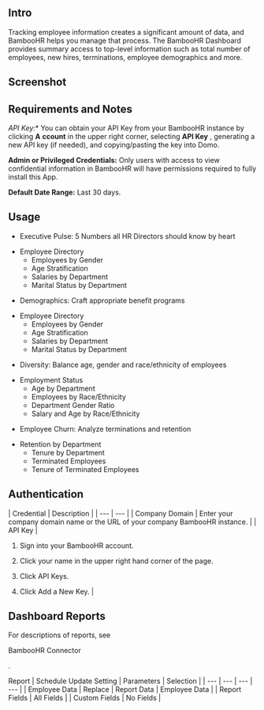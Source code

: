 

Intro
-------

Tracking employee information creates a significant amount of data, and BambooHR helps you manage that process. The BambooHR Dashboard provides summary access to top-level information such as total number of employees, new hires, terminations, employee demographics and more.


 Screenshot
------------


 Requirements and Notes
------------------------

*API Key:**
 You can obtain your API Key from your BambooHR instance by clicking
 **A**
**ccount**
 in the upper right corner, selecting
 **API Key**
 , generating a new API key (if needed), and copying/pasting the key into Domo.


**Admin or Privileged Credentials:**
 Only users with access to view confidential information in BambooHR will have permissions required to fully install this App.


**Default Date Range:**
 Last 30 days.


 Usage
-------


* Executive Pulse: 5 Numbers all HR Directors should know by heart

+ Employee Directory
	+ Employees by Gender
	+ Age Stratification
	+ Salaries by Department
	+ Marital Status by Department
* Demographics: Craft appropriate benefit programs

+ Employee Directory
	+ Employees by Gender
	+ Age Stratification
	+ Salaries by Department
	+ Marital Status by Department
* Diversity: Balance age, gender and race/ethnicity of employees

+ Employment Status
	+ Age by Department
	+ Employees by Race/Ethnicity
	+ Department Gender Ratio
	+ Salary and Age by Race/Ethnicity
* Employee Churn: Analyze terminations and retention

+ Retention by Department
	+ Tenure by Department
	+ Terminated Employees
	+ Tenure of Terminated Employees

Authentication
----------------


|
 Credential
  |
 Description
  |
| --- | --- |
|
 Company Domain
  |
 Enter your company domain name or the URL of your company BambooHR instance.
  |
|
 API Key
  |
 1. Sign into your BambooHR account.


 2. Click your name in the upper right hand corner of the page.


 3. Click API Keys.


 4. Click Add a New Key.
  |

Dashboard Reports
-------------------

For descriptions of reports, see

BambooHR Connector

.


 Report
  |
 Schedule Update Setting
  |
 Parameters
  |
 Selection
  |
| --- | --- | --- | --- |
|
 Employee Data
  |
 Replace
  |
 Report Data
  |
 Employee Data
  |
|
 Report Fields
  |
 All Fields
  |
|
 Custom Fields
  |
 No Fields
  |

